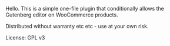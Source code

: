 Hello. This is a simple one-file plugin that conditionally allows the Gutenberg editor on WooCommerce products.

Distributed without warranty etc etc - use at your own risk.

License: GPL v3
